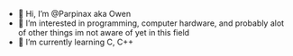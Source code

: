 - 👋 Hi, I’m @Parpinax aka Owen
- 👀 I’m interested in programming, computer hardware, and probably alot of other things im not aware of yet in this field
- 🌱 I’m currently learning C, C++

<!---
Parpinax/Parpinax is a ✨ special ✨ repository because its `README.md` (this file) appears on your GitHub profile.
You can click the Preview link to take a look at your changes.
--->
